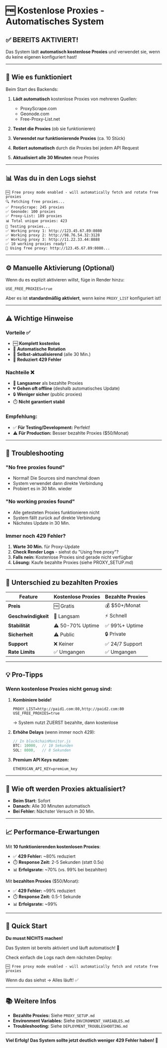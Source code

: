 # 🆓 Kostenlose Proxies - Automatisches System

## ✅ BEREITS AKTIVIERT!

Das System lädt **automatisch kostenlose Proxies** und verwendet sie, wenn du keine eigenen konfiguriert hast!

---

## 🚀 Wie es funktioniert

Beim Start des Backends:

1. **Lädt automatisch** kostenlose Proxies von mehreren Quellen:
   - ProxyScrape.com
   - Geonode.com
   - Free-Proxy-List.net

2. **Testet die Proxies** (ob sie funktionieren)

3. **Verwendet nur funktionierende Proxies** (ca. 10 Stück)

4. **Rotiert automatisch** durch die Proxies bei jedem API Request

5. **Aktualisiert alle 30 Minuten** neue Proxies

---

## 📊 Was du in den Logs siehst

```
🆓 Free proxy mode enabled - will automatically fetch and rotate free proxies
🔍 Fetching free proxies...
✅ ProxyScrape: 245 proxies
✅ Geonode: 100 proxies
✅ Proxy-List: 189 proxies
📊 Total unique proxies: 423
🧪 Testing proxies...
✅ Working proxy 1: http://123.45.67.89:8080
✅ Working proxy 2: http://98.76.54.32:3128
✅ Working proxy 3: http://11.22.33.44:8888
✅ 10 working proxies ready!
🔄 Using free proxy: http://123.45.67.89:8080...
```

---

## ⚙️ Manuelle Aktivierung (Optional)

Wenn du es explizit aktivieren willst, füge in Render hinzu:

```
USE_FREE_PROXIES=true
```

Aber es ist **standardmäßig aktiviert**, wenn keine `PROXY_LIST` konfiguriert ist!

---

## ⚠️ Wichtige Hinweise

### Vorteile ✅
- 🆓 **Komplett kostenlos**
- 🔄 **Automatische Rotation**
- 🔁 **Selbst-aktualisierend** (alle 30 Min.)
- 🚫 **Reduziert 429 Fehler**

### Nachteile ❌
- 🐌 **Langsamer** als bezahlte Proxies
- 💔 **Gehen oft offline** (deshalb automatisches Update)
- 🔒 **Weniger sicher** (public proxies)
- ⏱️ **Nicht garantiert stabil**

### Empfehlung:
- ✅ **Für Testing/Development:** Perfekt!
- ⚠️ **Für Production:** Besser bezahlte Proxies ($50/Monat)

---

## 🔧 Troubleshooting

### "No free proxies found"
- Normal! Die Sources sind manchmal down
- System verwendet dann direkte Verbindung
- Probiert es in 30 Min. wieder

### "No working proxies found"
- Alle getesteten Proxies funktionieren nicht
- System fällt zurück auf direkte Verbindung
- Nächstes Update in 30 Min.

### Immer noch 429 Fehler?
1. **Warte 30 Min.** für Proxy-Update
2. **Check Render Logs** - siehst du "Using free proxy"?
3. **Falls nein:** Kostenlose Proxies sind gerade nicht verfügbar
4. **Lösung:** Kaufe bezahlte Proxies (siehe PROXY_SETUP.md)

---

## 🎯 Unterschied zu bezahlten Proxies

| Feature | Kostenlose Proxies | Bezahlte Proxies |
|---------|-------------------|------------------|
| **Preis** | 🆓 Gratis | 💰 $50+/Monat |
| **Geschwindigkeit** | 🐌 Langsam | ⚡ Schnell |
| **Stabilität** | ⚠️ 50-70% Uptime | ✅ 99%+ Uptime |
| **Sicherheit** | ⚠️ Public | 🔒 Private |
| **Support** | ❌ Keiner | ✅ 24/7 Support |
| **Rate Limits** | ✅ Umgangen | ✅ Umgangen |

---

## 💡 Pro-Tipps

### Wenn kostenlose Proxies nicht genug sind:

1. **Kombiniere beide!**
   ```
   PROXY_LIST=http://paid1.com:80,http://paid2.com:80
   USE_FREE_PROXIES=true
   ```
   → System nutzt ZUERST bezahlte, dann kostenlose

2. **Erhöhe Delays** (wenn immer noch 429):
   ```javascript
   // In blockchainMonitor.js
   BTC: 10000,  // 10 Sekunden
   SOL: 8000,   // 8 Sekunden
   ```

3. **Premium API Keys nutzen:**
   ```
   ETHERSCAN_API_KEY=premium_key
   ```

---

## 🔄 Wie oft werden Proxies aktualisiert?

- **Beim Start:** Sofort
- **Danach:** Alle 30 Minuten automatisch
- **Bei Fehler:** Nächster Versuch in 30 Min.

---

## 📈 Performance-Erwartungen

Mit **10 funktionierenden kostenlosen Proxies**:

- ✅ **429 Fehler:** ~80% reduziert
- ⏱️ **Response Zeit:** 2-5 Sekunden (statt 0.5s)
- 📊 **Erfolgsrate:** ~70% (vs. 99% bei bezahlten)

Mit **bezahlten Proxies** ($50/Monat):

- ✅ **429 Fehler:** ~99% reduziert
- ⏱️ **Response Zeit:** 0.5-1 Sekunde
- 📊 **Erfolgsrate:** ~99%

---

## 🚀 Quick Start

**Du musst NICHTS machen!** 

Das System ist bereits aktiviert und läuft automatisch! 🎉

Check einfach die Logs nach dem nächsten Deploy:
```
🆓 Free proxy mode enabled - will automatically fetch and rotate free proxies
```

Wenn du das siehst → Alles läuft! ✅

---

## 📚 Weitere Infos

- **Bezahlte Proxies:** Siehe `PROXY_SETUP.md`
- **Environment Variables:** Siehe `ENVIRONMENT_VARIABLES.md`
- **Troubleshooting:** Siehe `DEPLOYMENT_TROUBLESHOOTING.md`

---

**Viel Erfolg! Das System sollte jetzt deutlich weniger 429 Fehler haben! 🚀**









